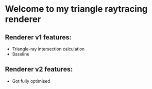 # Welcome to my triangle raytracing renderer

## Renderer v1 features:
* Triangle-ray intersection calculation
* Baseline

## Renderer v2 features:
* Got fully optimised
